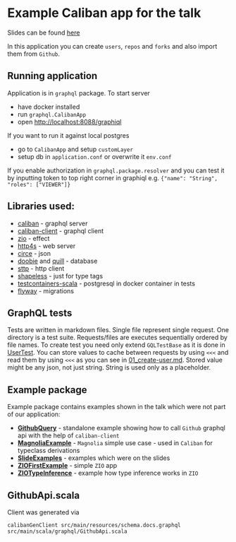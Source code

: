 # Example Caliban app for the talk

Slides can be found [here](https://docs.google.com/presentation/d/1TZLCPy2VggDhar_l5yO3LpkAHMzm3aLUZ1tUyaSoJqM)

In this application you can create `users`, `repos` and `forks` and also import them from `Github`.

## Running application

Application is in `graphql` package.
To start server
* have docker installed
* run `graphql.CalibanApp`
* open [http://localhost:8088/graphiql](http://localhost:8088/graphiql)

If you want to run it against local postgres
* go to `CalibanApp` and setup `customLayer`
* setup db in `application.conf` or overwrite it `env.conf`

If you enable authorization in `graphql.package.resolver` and you can test it by inputting token
to top right corner in graphiql e.g. `{"name": "String", "roles": ["VIEWER"]}` 

## Libraries used:
* [caliban](https://ghostdogpr.github.io/caliban) - graphql server
* [caliban-client](https://ghostdogpr.github.io/caliban/docs/client.html) - graphql client
* [zio](https://zio.dev) - effect
* [http4s](https://http4s.org) - web server
* [circe](https://circe.github.io/circe) - json
* [doobie](https://tpolecat.github.io/doobie) and [quill](https://getquill.io) - database
* [sttp](https://sttp.softwaremill.com) - http client
* [shapeless](https://github.com/milessabin/shapeless) - just for type tags
* [testcontainers-scala](https://github.com/testcontainers/testcontainers-scala) - postgresql in docker container in tests
* [flyway](https://flywaydb.org) - migrations

## GraphQL tests
Tests are written in markdown files. Single file represent single request. One directory is a test suite.
Requests/files are executes sequentially ordered by file names. To create test you need only extend 
`GQLTestBase` as it is done in [UserTest](src/test/scala/graphql/UserTest.scala). You can store values to 
cache between requests by using `<<<` and read them by using `<<<` as you can see in 
[01_create-user.md](src/test/resources/user-test/01_create-user.md). Stored value might be any json, not
just string. String is used only as a placeholder.

## Example package

Example package contains examples shown in the talk which were not part of our application:
* [**GithubQuery**](src/main/scala/example/GithubQuery.scala) - standalone example showing how to call `Github` graphql api with the help of `caliban-client`
* [**MagnoliaExample**](src/main/scala/example/MagnoliaExample.scala) - `Magnolia` simple use case - used in `Caliban` for typeclass derivations
* [**SlideExamples**](src/main/scala/example/SlideExamples.scala) - examples which were on the slides
* [**ZIOFirstExample**](src/main/scala/example/ZIOFirstExample.scala) - simple `ZIO` app
* [**ZIOTypeInference**](src/main/scala/example/ZIOTypeInference.scala) - example how type inference works in `ZIO`

## GithubApi.scala

Client was generated via
```
calibanGenClient src/main/resources/schema.docs.graphql src/main/scala/graphql/GithubApi.scala
```
